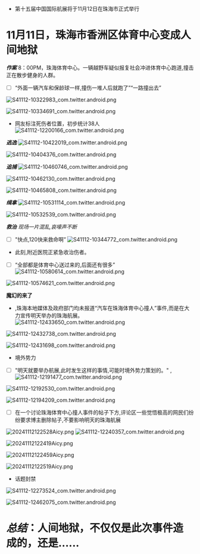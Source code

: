 - 第十五届中国国际航展将于11月12日在珠海市正式举行
# **11月11日，珠海市香洲区体育中心变成人间地狱**

**_作案_**
8：00PM，珠海体育中心。一辆越野车疑似报复社会冲进体育中心跑道,撞击正在散步健身的人群。
- [ ] “外面一辆汽车和保龄球一样,撞伤一堆人后就跑了”“一路撞出去”

![S41112-10322983_com.twitter.android.png](https://github.com/user-attachments/assets/ad8a4b22-af92-46d4-81f4-145eadbfa984)

![S41112-10334691_com.twitter.android.png](https://github.com/user-attachments/assets/14d84e46-009b-4bbe-b577-852ed12c752b)

- 网友标注死伤者位置，初步统计38人
![S41112-12200166_com.twitter.android.png](https://github.com/user-attachments/assets/5cc3f1c4-1d8c-40a9-b01c-89819acc5ec1)


**_逃逸_**
![S41112-10422019_com.twitter.android.png](https://github.com/user-attachments/assets/a9213c83-284e-44c0-bc30-9f5002093b9a)

![S41112-10404376_com.twitter.android.png](https://github.com/user-attachments/assets/0168e92d-d10d-4cb7-b1da-97516c993752)

**_追捕_**
![S41112-10460746_com.twitter.android.png](https://github.com/user-attachments/assets/5b3be155-8f00-46e4-b648-45f8dcd56b84)

![S41112-10462130_com.twitter.android.png](https://github.com/user-attachments/assets/d3655391-3049-4295-beb6-71181244d040)

![S41112-10465808_com.twitter.android.png](https://github.com/user-attachments/assets/44638460-0609-4b56-b077-5e2011b50b68)

**_缉拿_**
![S41112-10531114_com.twitter.android.png](https://github.com/user-attachments/assets/94ac6dd5-0354-419c-b418-fdf65e848e8a)

![S41112-10532539_com.twitter.android.png](https://github.com/user-attachments/assets/1370f812-ef36-43e4-a4b4-b53678d3eec5)

**_救治_**
_现场一片混乱,哀嚎声不断_
- [ ] "快点,120快来救命啊”
![S41112-10344772_com.twitter.android.png](https://github.com/user-attachments/assets/a7ae857e-1405-4ea1-9491-2c2b50dd29a9)

- 此刻,附近医院正紧急收治伤者。
- [ ] “全部都是体育中心送过来的,后面还有很多”
![S41112-10580614_com.twitter.android.png](https://github.com/user-attachments/assets/e4f9ee27-633e-498c-a620-41d1734ebd41)

![S41112-10574621_com.twitter.android.png](https://github.com/user-attachments/assets/7a17549d-dffd-40a2-b23b-9adda979253b)

**魔幻的来了**

- ,珠海本地媒体及政府部门均未报道“汽车在珠海体育中心撞人”事件,而是在大力宣传明天举办的珠海航展。
![S41112-12433650_com.twitter.android.png](https://github.com/user-attachments/assets/373b6cde-c05e-406c-92a5-86431f89a82c)

![S41112-12432738_com.twitter.android.png](https://github.com/user-attachments/assets/6273a0c1-875d-4d88-a1c4-fc6cda4bb232)

![S41112-12431698_com.twitter.android.png](https://github.com/user-attachments/assets/8144620d-f8a7-456f-b379-95ee9b77fe08)




- 境外势力
- [ ] "明天就要举办航展,此时发生这样的事情,可能时境外势力策划的。"
,![S41112-12191477_com.twitter.android.png](https://github.com/user-attachments/assets/36a7baa6-31b1-4d67-b68f-307547ed3d19)

![S41112-12192530_com.twitter.android.png](https://github.com/user-attachments/assets/cd0641c2-d05d-49dd-b76f-fbab28597c43)

![S41112-12194209_com.twitter.android.png](https://github.com/user-attachments/assets/adeb1fc8-ff32-4829-b107-baa045ba5303)

- [ ] 在一个讨论珠海体育中心撞人事件的帖子下方,评论区一些觉悟极高的网民们纷纷要求博主删除帖子,不要影响明天的珠海航展

![20241112122528Aicy.png](https://github.com/user-attachments/assets/b7047b01-df63-4752-a0b3-3729787c20e1)
![S41112-12240357_com.twitter.android.png](https://github.com/user-attachments/assets/f1f34dcc-3917-4cdb-965e-845cb4415a62)

![20241112122419Aicy.png](https://github.com/user-attachments/assets/75c79458-e831-4be6-a12d-14f94f645503)

![20241112122459Aicy.png](https://github.com/user-attachments/assets/d0a1dc3d-3d35-47fb-8c59-ccb8baab3a9d)

![20241112122519Aicy.png](https://github.com/user-attachments/assets/82ac31f0-9ec6-4d76-a68e-4b587e7b0424)

- 话题封禁


![S41112-12273524_com.twitter.android.png](https://github.com/user-attachments/assets/d3faa432-36c8-4369-a781-17f00bf26417)

![S41112-12462075_com.twitter.android.png](https://github.com/user-attachments/assets/040df289-ca56-429b-8c4d-53c6dc8609bf)

# **_总结_**：人间地狱，不仅仅是此次事件造成的，还是......
